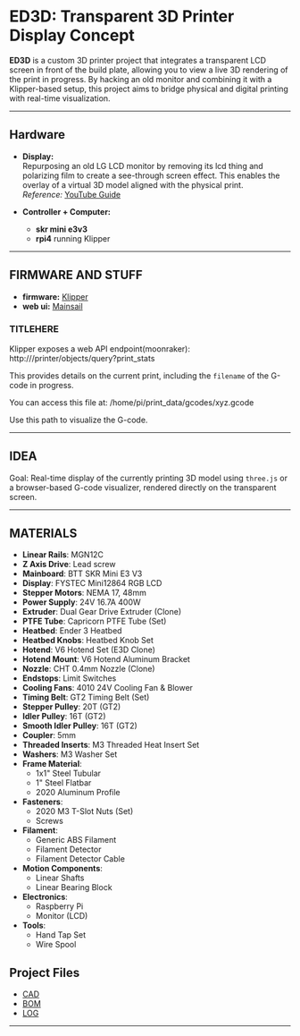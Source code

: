 # ED3D: Transparent 3D Printer Display Concept

**ED3D** is a custom 3D printer project that integrates a transparent LCD screen in front of the build plate, allowing you to view a live 3D rendering of the print in progress. By hacking an old monitor and combining it with a Klipper-based setup, this project aims to bridge physical and digital printing with real-time visualization.

---

## Hardware

- **Display:**  
  Repurposing an old LG LCD monitor by removing its lcd thing and polarizing film to create a see-through screen effect. This enables the overlay of a virtual 3D model aligned with the physical print.  
  *Reference:* [YouTube Guide](https://www.youtube.com/watch?v=IhldXT7yxXo)

- **Controller + Computer:**  
  - **skr mini e3v3**   
  - **rpi4** running Klipper

---

##  FIRMWARE AND STUFF

- **firmware:** [Klipper](https://www.klipper3d.org/)
- **web ui:** [Mainsail](https://docs.mainsail.xyz/)

### TITLEHERE

Klipper exposes a web API endpoint(moonraker):
http://<raspberrypi-ip>/printer/objects/query?print_stats

This provides details on the current print, including the `filename` of the G-code in progress.

You can access this file at:
/home/pi/print_data/gcodes/xyz.gcode

Use this path to visualize the G-code.

---

## IDEA

Goal: Real-time display of the currently printing 3D model using `three.js` or a browser-based G-code visualizer, rendered directly on the transparent screen.

---

## MATERIALS
- **Linear Rails**: MGN12C  
- **Z Axis Drive**: Lead screw  
- **Mainboard**: BTT SKR Mini E3 V3  
- **Display**: FYSTEC Mini12864 RGB LCD  
- **Stepper Motors**: NEMA 17, 48mm  
- **Power Supply**: 24V 16.7A 400W  
- **Extruder**: Dual Gear Drive Extruder (Clone)  
- **PTFE Tube**: Capricorn PTFE Tube (Set)  
- **Heatbed**: Ender 3 Heatbed  
- **Heatbed Knobs**: Heatbed Knob Set  
- **Hotend**: V6 Hotend Set (E3D Clone)  
- **Hotend Mount**: V6 Hotend Aluminum Bracket  
- **Nozzle**: CHT 0.4mm Nozzle (Clone)  
- **Endstops**: Limit Switches  
- **Cooling Fans**: 4010 24V Cooling Fan & Blower  
- **Timing Belt**: GT2 Timing Belt (Set)  
- **Stepper Pulley**: 20T (GT2)  
- **Idler Pulley**: 16T (GT2)  
- **Smooth Idler Pulley**: 16T (GT2)  
- **Coupler**: 5mm  
- **Threaded Inserts**: M3 Threaded Heat Insert Set  
- **Washers**: M3 Washer Set  
- **Frame Material**:  
  - 1x1" Steel Tubular  
  - 1" Steel Flatbar  
  - 2020 Aluminum Profile  
- **Fasteners**:  
  - 2020 M3 T-Slot Nuts (Set)  
  - Screws  
- **Filament**:  
  - Generic ABS Filament  
  - Filament Detector  
  - Filament Detector Cable  
- **Motion Components**:  
  - Linear Shafts  
  - Linear Bearing Block  
- **Electronics**:  
  - Raspberry Pi  
  - Monitor (LCD)  
- **Tools**:  
  - Hand Tap Set  
  - Wire Spool  

##  Project Files

- [CAD](https://a360.co/3Rony1E)
- [BOM](https://docs.google.com/spreadsheets/d/178BAEs7F_joBAkZX4WfwpVy1w5ChVrZ6aIprLqq8BNg/edit?usp=sharing)
- [LOG](https://infill.hackclub.com/printers/ed3d/)

---
